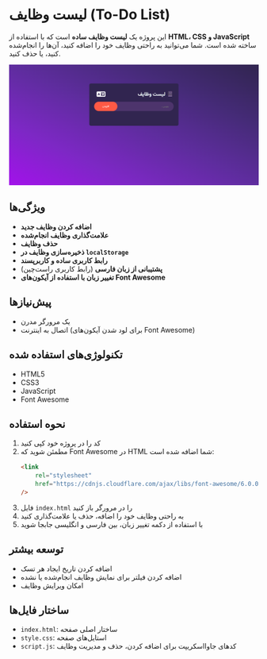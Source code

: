 # لیست وظایف (To-Do List)

این پروژه یک **لیست وظایف ساده** است که با استفاده از **HTML، CSS و JavaScript** ساخته شده است. شما می‌توانید به راحتی وظایف خود را اضافه کنید، آن‌ها را انجام‌شده کنید، یا حذف کنید.

![تصویر از این سایت](images/to-do-list(fa).png)

## ویژگی‌ها

-   **اضافه کردن وظایف جدید**
-   **علامت‌گذاری وظایف انجام‌شده**
-   **حذف وظایف**
-   **ذخیره‌سازی وظایف در `localStorage`**
-   **رابط کاربری ساده و کاربرپسند**
-   **پشتیبانی از زبان فارسی** (رابط کاربری راست‌چین)
-   **تغییر زبان با استفاده از آیکون‌های Font Awesome**

## پیش‌نیازها

-   یک مرورگر مدرن
-   اتصال به اینترنت (برای لود شدن آیکون‌های Font Awesome)

## تکنولوژی‌های استفاده شده

-   HTML5
-   CSS3
-   JavaScript
-   Font Awesome

## نحوه استفاده

1. کد را در پروژه خود کپی کنید
2. مطمئن شوید که Font Awesome در HTML شما اضافه شده است:
    ```html
    <link
        rel="stylesheet"
        href="https://cdnjs.cloudflare.com/ajax/libs/font-awesome/6.0.0/css/all.min.css"
    />
    ```
3. فایل `index.html` را در مرورگر باز کنید
4. به راحتی وظایف خود را اضافه، حذف یا علامت‌گذاری کنید
5. با استفاده از دکمه تغییر زبان، بین فارسی و انگلیسی جابجا شوید

## توسعه بیشتر

-   اضافه کردن تاریخ ایجاد هر تسک
-   اضافه کردن فیلتر برای نمایش وظایف انجام‌شده یا نشده
-   امکان ویرایش وظایف

## ساختار فایل‌ها

-   `index.html`: ساختار اصلی صفحه
-   `style.css`: استایل‌های صفحه
-   `script.js`: کدهای جاوااسکریپت برای اضافه کردن، حذف و مدیریت وظایف
